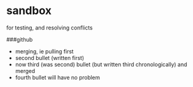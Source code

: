 sandbox
=======

for testing, and resolving conflicts

###github

- merging, ie pulling first
- second bullet (written first)
- now third (was second) bullet (but written third chronologically) and merged
- fourth bullet will have no problem

